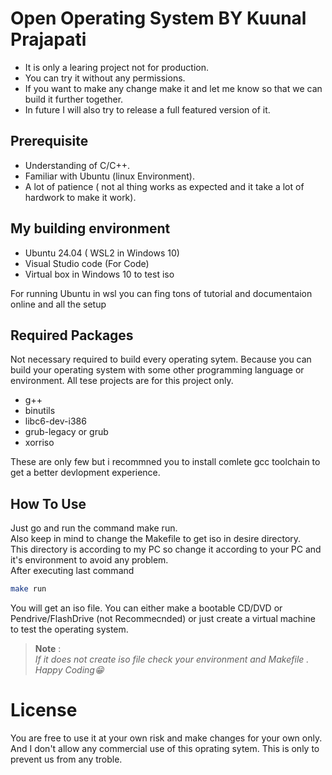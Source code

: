 # Open Operating System BY Kuunal Prajapati

* It is only a learing project not for production.
* You can try it without any permissions.
* If you want to make any change make it and let me know so that we can build it further together.
* In future I will also try to release a full featured version of it.

## Prerequisite
* Understanding of C/C++.
* Familiar with Ubuntu (linux Environment).
* A lot of patience ( not al thing works as expected and it take a lot of hardwork to make it work).

## My building environment
* Ubuntu 24.04 ( WSL2 in Windows 10)
* Visual Studio code (For Code)
* Virtual box in Windows 10 to test iso


 For running Ubuntu in wsl you can fing tons of tutorial and documentaion online and all the setup

## Required Packages
Not necessary required to build every operating sytem. Because you can build your operating system with some other programming language or environment.
All tese projects are for this project only.

* g++
* binutils
* libc6-dev-i386
* grub-legacy or grub
* xorriso

These are only few but i recommned you to install comlete gcc toolchain to get a better devlopment experience.

## How To Use

Just go and run the command make run. <br>
Also keep in mind to change the Makefile to get iso in desire directory. <br>
This directory is according to my PC so change it according to your PC and it's environment to avoid any problem.<br>
After executing last command 
```bash
make run
```
You will get an iso file. You can either make a bootable CD/DVD or Pendrive/FlashDrive (not Recommecnded) or just create a virtual machine to test the operating system. 
>**Note** :<br> 
> *If it does not create iso file check your environment and Makefile . Happy Coding😁*

# License
You are free to use it at your own risk and make changes for your own only. <br>
And I don't allow any commercial use of this oprating sytem. This is only to prevent us from any troble.

